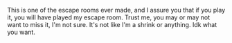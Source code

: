This is one of the escape rooms ever made, and I assure you that if you play it, you will have played my escape room. Trust me, you may or may not want to miss it, I'm not sure. It's not like I'm a shrink or anything. Idk what you want.

